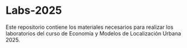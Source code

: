 # Labs-2025
Este repositorio contiene los materiales necesarios para realizar los laboratorios del curso de Economía y Modelos de Localización Urbana 2025.

